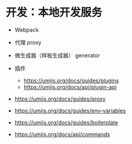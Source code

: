 # 开发：本地开发服务

- Webpack
- 代理 proxy
- 微生成器（样板生成器） generator
- 插件
  - https://umijs.org/docs/guides/plugins
  - https://umijs.org/docs/api/plugin-api

- https://umijs.org/docs/guides/proxy
- https://umijs.org/docs/guides/env-variables
- https://umijs.org/docs/guides/boilerplate
- https://umijs.org/docs/api/commands